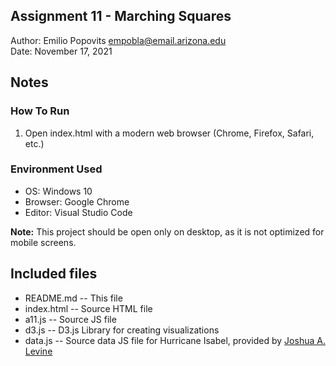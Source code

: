 Assignment 11 - Marching Squares
------------

Author: Emilio Popovits [empobla@email.arizona.edu](mailto:empobla@email.arizona.edu)  
Date: November 17, 2021

## Notes
### How To Run
1. Open index.html with a modern web browser (Chrome, Firefox, Safari, etc.)

### Environment Used
* OS: Windows 10
* Browser: Google Chrome
* Editor: Visual Studio Code

**Note:** This project should be open only on desktop, as it is not optimized for mobile screens.

## Included files
* README.md -- This file
* index.html -- Source HTML file
* a11.js -- Source JS file
* d3.js -- D3.js Library for creating visualizations
* data.js -- Source data JS file for Hurricane Isabel, provided by [Joshua A. Levine](mailto:josh@email.arizona.edu)